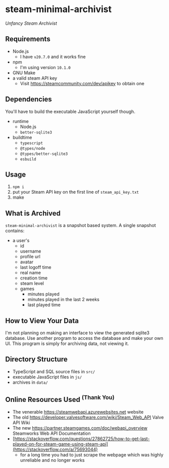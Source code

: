 # steam-minimal-archivist

*Unfancy Steam Archivist*

## Requirements

- Node.js
   - I have `v20.7.0` and it works fine
- npm
   - I'm using version `10.1.0`
- GNU Make
- a valid steam API key
   - Visit https://steamcommunity.com/dev/apikey to obtain one

## Dependencies

You'll have to build the executable JavaScript yourself though.

- runtime
   - Node.js
   - `better-sqlite3`
- buildtime
   - `typescript`
   - `@types/node`
   - `@types/better-sqlite3`
   - `esbuild`

## Usage

1. `npm i`
1. put your Steam API key on the first line of `steam_api_key.txt`
2. make

## What is Archived

`steam-minimal-archivist` is a snapshot based system. A single snapshot contains:

- a user's
   - id
   - username
   - profile url
   - avatar
   - last logoff time
   - real name
   - creation time
   - steam level
   - games
      - minutes played
      - minutes played in the last 2 weeks
      - last played time

## How to View Your Data

I'm not planning on making an interface to view the generated sqlite3 database. Use another program to access the database and make your own UI. This program is simply for archiving data, not viewing it.

## Directory Structure

- TypeScript and SQL source files in `src/`
- executable JavaScript files in `js/`
- archives in `data/`

<h2>Online Resources Used <sup>(Thank You)</sup></h2>

- The venerable https://steamwebapi.azurewebsites.net website
- The old https://developer.valvesoftware.com/wiki/Steam_Web_API Valve API Wiki
- The new https://partner.steamgames.com/doc/webapi_overview Steamworks Web API Documentation
- [https://stackoverflow.com/questions/27862725/how-to-get-last-played-on-for-steam-game-using-steam-api](https://stackoverflow.com/a/75693044)
   - for a long time you had to just scrape the webpage which was highly unreliable and no longer works
